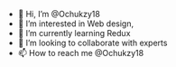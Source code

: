 - 👋 Hi, I’m @Ochukzy18
- 👀 I’m interested in Web design,
- 🌱 I’m currently learning Redux
- 💞️ I’m looking to collaborate with experts
- 📫 How to reach me @Ochukzy18

<!---
Ochukzy18/Ochukzy18 is a ✨ special ✨ repository because its `README.md` (this file) appears on your GitHub profile.
You can click the Preview link to take a look at your changes.
--->
